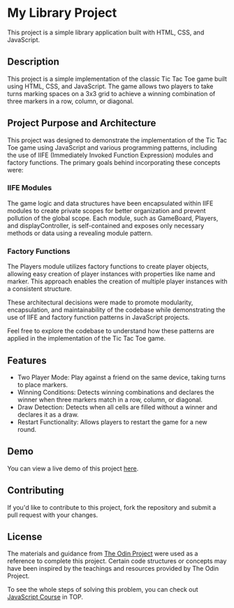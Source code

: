 # My Library Project

This project is a simple library application built with HTML, CSS, and JavaScript.

## Description

This project is a simple implementation of the classic Tic Tac Toe game built using HTML, CSS, and JavaScript. The game allows two players to take turns marking spaces on a 3x3 grid to achieve a winning combination of three markers in a row, column, or diagonal.

## Project Purpose and Architecture

This project was designed to demonstrate the implementation of the Tic Tac Toe game using JavaScript and various programming patterns, including the use of IIFE (Immediately Invoked Function Expression) modules and factory functions. The primary goals behind incorporating these concepts were:

### IIFE Modules

The game logic and data structures have been encapsulated within IIFE modules to create private scopes for better organization and prevent pollution of the global scope. Each module, such as GameBoard, Players, and displayController, is self-contained and exposes only necessary methods or data using a revealing module pattern.

### Factory Functions

The Players module utilizes factory functions to create player objects, allowing easy creation of player instances with properties like name and marker. This approach enables the creation of multiple player instances with a consistent structure.

These architectural decisions were made to promote modularity, encapsulation, and maintainability of the codebase while demonstrating the use of IIFE and factory function patterns in JavaScript projects.

Feel free to explore the codebase to understand how these patterns are applied in the implementation of the Tic Tac Toe game.

## Features

- Two Player Mode: Play against a friend on the same device, taking turns to place markers.
- Winning Conditions: Detects winning combinations and declares the winner when three markers match in a row, column, or diagonal.
- Draw Detection: Detects when all cells are filled without a winner and declares it as a draw.
- Restart Functionality: Allows players to restart the game for a new round.
## Demo

You can view a live demo of this project [here](https://zahrabateninia.github.io/Tic-Tac-Toe/index.html).

## Contributing

If you'd like to contribute to this project, fork the repository and submit a pull request with your changes.

## License

The materials and guidance from [The Odin Project](https://www.theodinproject.com) were used as a reference to complete this project. Certain code structures or concepts may have been inspired by the teachings and resources provided by The Odin Project.


To see the whole steps of solving this problem, you can check out [JavaScript Course](https://www.theodinproject.com/lessons/node-path-javascript-tic-tac-toe) in TOP.
